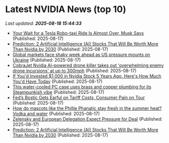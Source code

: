 # Latest NVIDIA News (top 10)
_Last updated: **2025-08-18 15:44:33**_

- [Your Wait for a Tesla Robo-taxi Ride Is Almost Over, Musk Says](https://biztoc.com/x/3c7f55b00b1a4796) (Published: 2025-08-17)
- [Prediction: 2 Artificial Intelligence (AI) Stocks That Will Be Worth More Than Nvidia by 2030](https://biztoc.com/x/0131ad8ce66ccfca) (Published: 2025-08-17)
- [Global markets face shaky week ahead as US pressure mounts on Ukraine](https://biztoc.com/x/24cf39ca9f6f1f7b) (Published: 2025-08-17)
- [CobraJet Nvidia AI-powered drone killer takes out 'overwhelming enemy drone incursions' at up to 300mph](https://www.tomshardware.com/tech-industry/cobrajet-nvidia-ai-powered-drone-killer-takes-out-overwhelming-enemy-drone-incursions-at-up-to-300mph) (Published: 2025-08-17)
- [If You'd Invested $1,000 in Nvidia Stock 5 Years Ago, Here's How Much You'd Have Today](https://biztoc.com/x/7839d2707c6317d2) (Published: 2025-08-17)
- [This water-cooled PC case uses brass and copper plumbing for its Steampunkish vibe](https://www.yankodesign.com/2025/08/17/this-water-cooled-pc-case-uses-brass-and-copper-plumbing-for-its-steampunkish-vibe/) (Published: 2025-08-17)
- [Fed’s Bostic Gets Earful on Tariff Costs, Consumer Pain on Tour](https://biztoc.com/x/be21f392af74c8a2) (Published: 2025-08-17)
- [How do mascots like the Phillie Phanatic stay fresh in the summer heat? Vodka and water](https://biztoc.com/x/6cda4155dd82f37c) (Published: 2025-08-17)
- [Zelensky and European Delegation Expect Pressure for Deal](https://biztoc.com/x/8c47b36fe675fd8e) (Published: 2025-08-17)
- [Prediction: 2 Artificial Intelligence (AI) Stocks That Will Be Worth More Than Nvidia by 2030](https://consent.yahoo.com/v2/collectConsent?sessionId=1_cc-session_4dbfd713-ae17-42e0-878e-e60c4b1ee549) (Published: 2025-08-17)
